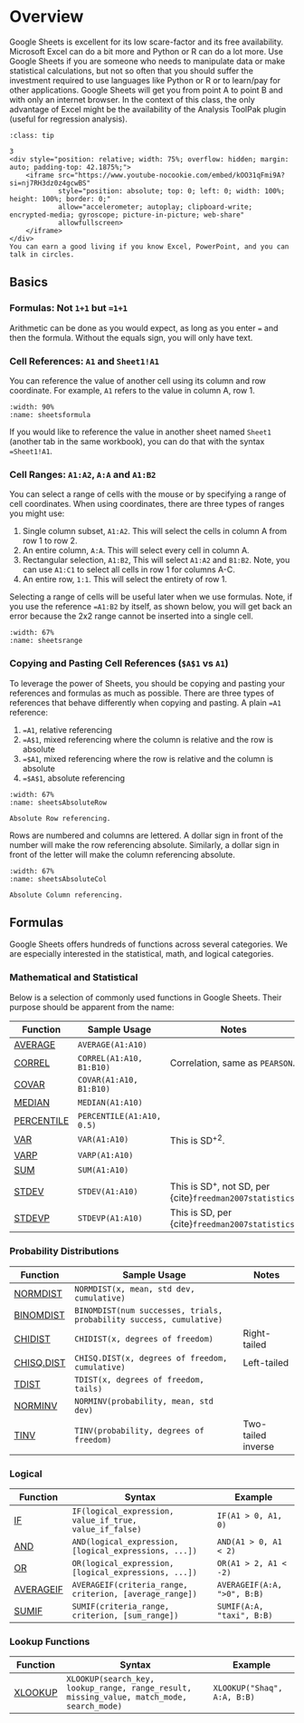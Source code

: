 # Overview

Google Sheets is excellent for its low scare-factor and its free availability. Microsoft Excel can do a bit more and Python or R can do a lot more. Use Google Sheets if you are someone who needs to manipulate data or make statistical calculations, but not so often that you should suffer the investment required to use languages like Python or R or to learn/pay for other applications. Google Sheets will get you from point A to point B and with only an internet browser. In the context of this class, the only advantage of Excel might be the availability of the Analysis ToolPak plugin (useful for regression analysis). 

`````{admonition} This admonition was styled...
:class: tip

3
<div style="position: relative; width: 75%; overflow: hidden; margin: auto; padding-top: 42.1875%;">
    <iframe src="https://www.youtube-nocookie.com/embed/kOO31qFmi9A?si=nj7RH3dz0z4gcwBS" 
            style="position: absolute; top: 0; left: 0; width: 100%; height: 100%; border: 0;" 
            allow="accelerometer; autoplay; clipboard-write; encrypted-media; gyroscope; picture-in-picture; web-share" 
            allowfullscreen>
    </iframe>
</div>
You can earn a good living if you know Excel, PowerPoint, and you can talk in circles. 
`````

## Basics

### Formulas: Not `1+1` but `=1+1`

Arithmetic can be done as you would expect, as long as you enter `=` and then the formula. Without the equals sign, you will only have text. 

### Cell References: `A1` and `Sheet1!A1`

You can reference the value of another cell using its column and row coordinate. For example, `A1` refers to the value in column A, row 1. 

```{figure} images/tikz/sheetsFormula.svg
:width: 90%
:name: sheetsformula

```

If you would like to reference the value in another sheet named `Sheet1` (another tab in the same workbook), you can do that with the syntax `=Sheet1!A1`. 

### Cell Ranges: `A1:A2`, `A:A` and `A1:B2`

You can select a range of cells with the mouse or by specifying a range of cell coordinates. When using coordinates, there are three types of ranges you might use:

1. Single column subset, `A1:A2`. This will select the cells in column A from row 1 to row 2.
2. An entire column, `A:A`. This will select every cell in column A.
3. Rectangular selection, `A1:B2`, This will select `A1:A2` and `B1:B2`. Note, you can use `A1:C1` to select all cells in row 1 for columns A-C.
4. An entire row, `1:1`. This will select the entirety of row 1.

Selecting a range of cells will be useful later when we use formulas. Note, if you use the reference `=A1:B2` by itself, as shown below, you will get back an error because the 2x2 range cannot be inserted into a single cell.


```{figure} images/tikz/sheetsRange.svg
:width: 67%
:name: sheetsrange

```

### Copying and Pasting Cell References (`$A$1` vs `A1`)

To leverage the power of Sheets, you should be copying and pasting your references and formulas as much as possible. There are three types of references that behave differently when copying and pasting. A plain `=A1` reference:

1. `=A1`, relative referencing
2. `=A$1`, mixed referencing where the column is relative and the row is absolute
3. `=$A1`, mixed referencing where the row is relative and the column is absolute
4. `=$A$1`, absolute referencing

```{figure} images/tikz/sheetsAbsoluteRow.svg
:width: 67%
:name: sheetsAbsoluteRow

Absolute Row referencing.
```

Rows are numbered and columns are lettered. A dollar sign in front of the number will make the row referencing absolute. Similarly, a dollar sign in front of the letter will make the column referencing absolute. 

```{figure} images/tikz/sheetsAbsoluteColumn.svg
:width: 67%
:name: sheetsAbsoluteCol

Absolute Column referencing.
```

## Formulas

Google Sheets offers hundreds of functions across several categories. We are especially interested in the statistical, math, and logical categories.

### Mathematical and Statistical

Below is a selection of commonly used functions in Google Sheets. Their purpose should be apparent from the name:

| Function | Sample Usage | Notes |
|----------|--------------|-------|
| [AVERAGE](https://support.google.com/docs/answer/3093615?hl=en) | `AVERAGE(A1:A10)` |  |
| [CORREL](https://support.google.com/docs/answer/3093990?hl=en) | `CORREL(A1:A10, B1:B10)` | Correlation, same as `PEARSON`. |
| [COVAR](https://support.google.com/docs/answer/3093993?hl=en) | `COVAR(A1:A10, B1:B10)` |  |
| [MEDIAN](https://support.google.com/docs/answer/3094025) | `MEDIAN(A1:A10)` |  |
| [PERCENTILE](https://support.google.com/docs/answer/3267350) | `PERCENTILE(A1:A10, 0.5)` |  |
| [VAR](https://support.google.com/docs/answer/3094063) | `VAR(A1:A10)` | This is SD${^{+}}^2$. |
| [VARP](https://support.google.com/docs/answer/3094113?hl=en) | `VARP(A1:A10)` |  |
| [SUM](https://support.google.com/docs/answer/3093669) | `SUM(A1:A10)` |  |
| [STDEV](https://support.google.com/docs/answer/3094054?hl=en) | `STDEV(A1:A10)` | This is SD$^{+}$, not SD, per {cite}`freedman2007statistics`. |
| [STDEVP](https://support.google.com/docs/answer/3094105) | `STDEVP(A1:A10)` | This is SD, per {cite}`freedman2007statistics`. |


### Probability Distributions

| Function | Sample Usage | Notes |
|----------|--------------|-------|
| [NORMDIST](https://support.google.com/docs/answer/3094021) | `NORMDIST(x, mean, std dev, cumulative)` |  |
| [BINOMDIST](https://support.google.com/docs/answer/3093987) | `BINOMDIST(num successes, trials, probability success, cumulative)` |  |
| [CHIDIST](https://support.google.com/docs/answer/7003346) | `CHIDIST(x, degrees of freedom)` | Right-tailed |
| [CHISQ.DIST](https://support.google.com/docs/answer/7003347) | `CHISQ.DIST(x, degrees of freedom, cumulative)` | Left-tailed |
| [TDIST](https://support.google.com/docs/answer/3295914) | `TDIST(x, degrees of freedom, tails)` |  |
| [NORMINV](https://support.google.com/docs/answer/3094022) | `NORMINV(probability, mean, std dev)` |  |
| [TINV](https://support.google.com/docs/answer/6055811) | `TINV(probability, degrees of freedom)` | Two-tailed inverse |

### Logical

| Function | Syntax | Example |
|----------|--------|---------|
| [IF](https://support.google.com/docs/answer/3093364) | `IF(logical_expression, value_if_true, value_if_false)` | `IF(A1 > 0, A1, 0)` |
| [AND](https://support.google.com/docs/answer/3093301) | `AND(logical_expression, [logical_expressions, ...])` | `AND(A1 > 0, A1 < 2)` |
| [OR](https://support.google.com/docs/answer/3093306) | `OR(logical_expression, [logical_expressions, ...])` | `OR(A1 > 2, A1 < -2)` |
| [AVERAGEIF](https://support.google.com/docs/answer/3256529) | `AVERAGEIF(criteria_range, criterion, [average_range])` | `AVERAGEIF(A:A, ">0", B:B)` |
| [SUMIF](https://support.google.com/docs/answer/3093583) | `SUMIF(criteria_range, criterion, [sum_range])` | `SUMIF(A:A, "taxi", B:B)` |

### Lookup Functions

| Function | Syntax | Example |
|----------|--------|---------|
| [XLOOKUP](https://support.google.com/docs/answer/12405947) | `XLOOKUP(search_key, lookup_range, range_result, missing_value, match_mode, search_mode)` | `XLOOKUP("Shaq", A:A, B:B)` |
